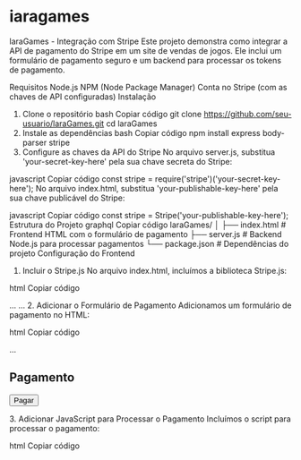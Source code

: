 # iaragames
laraGames - Integração com Stripe
Este projeto demonstra como integrar a API de pagamento do Stripe em um site de vendas de jogos. Ele inclui um formulário de pagamento seguro e um backend para processar os tokens de pagamento.

Requisitos
Node.js
NPM (Node Package Manager)
Conta no Stripe (com as chaves de API configuradas)
Instalação
1. Clone o repositório
bash
Copiar código
git clone https://github.com/seu-usuario/laraGames.git
cd laraGames
2. Instale as dependências
bash
Copiar código
npm install express body-parser stripe
3. Configure as chaves da API do Stripe
No arquivo server.js, substitua 'your-secret-key-here' pela sua chave secreta do Stripe:

javascript
Copiar código
const stripe = require('stripe')('your-secret-key-here');
No arquivo index.html, substitua 'your-publishable-key-here' pela sua chave publicável do Stripe:

javascript
Copiar código
const stripe = Stripe('your-publishable-key-here');
Estrutura do Projeto
graphql
Copiar código
laraGames/
│
├── index.html      # Frontend HTML com o formulário de pagamento
├── server.js       # Backend Node.js para processar pagamentos
└── package.json    # Dependências do projeto
Configuração do Frontend
1. Incluir o Stripe.js
No arquivo index.html, incluímos a biblioteca Stripe.js:

html
Copiar código
<head>
  ...
  <script src="https://js.stripe.com/v3/"></script>
  ...
</head>
2. Adicionar o Formulário de Pagamento
Adicionamos um formulário de pagamento no HTML:

html
Copiar código
<div class="container mt-4">
  ...
  <h2 class="mt-5">Pagamento</h2>
  <form id="payment-form">
    <div id="card-element"></div>
    <button id="submit" class="btn btn-primary mt-3">Pagar</button>
    <div id="card-errors" role="alert" class="mt-2 text-danger"></div>
  </form>
</div>
3. Adicionar JavaScript para Processar o Pagamento
Incluímos o script para processar o pagamento:

html
Copiar código
<script>
  const stripe = Stripe('your-publishable-key-here');
  const elements = stripe.elements();

  const style = {
    base: {
      color: '#32325d',
      fontFamily: 'Arial, sans-serif',
      fontSmoothing: 'antialiased',
      fontSize: '16px',
      '::placeholder': {
        color: '#aab7c4'
      }
    },
    invalid: {
      color: '#fa755a',
      iconColor: '#fa755a'
    }
  };

  const card = elements.create('card', {style: style});
  card.mount('#card-element');

  card.on('change', function(event) {
    const displayError = document.getElementById('card-errors');
    if (event.error) {
      displayError.textContent = event.error.message;
    } else {
      displayError.textContent = '';
    }
  });

  const form = document.getElementById('payment-form');
  form.addEventListener('submit', function(event) {
    event.preventDefault();

    stripe.createToken(card).then(function(result) {
      if (result.error) {
        const errorElement = document.getElementById('card-errors');
        errorElement.textContent = result.error.message;
      } else {
        stripeTokenHandler(result.token);
      }
    });
  });

  function stripeTokenHandler(token) {
    const form = document.getElementById('payment-form');
    const hiddenInput = document.createElement('input');
    hiddenInput.setAttribute('type', 'hidden');
   




